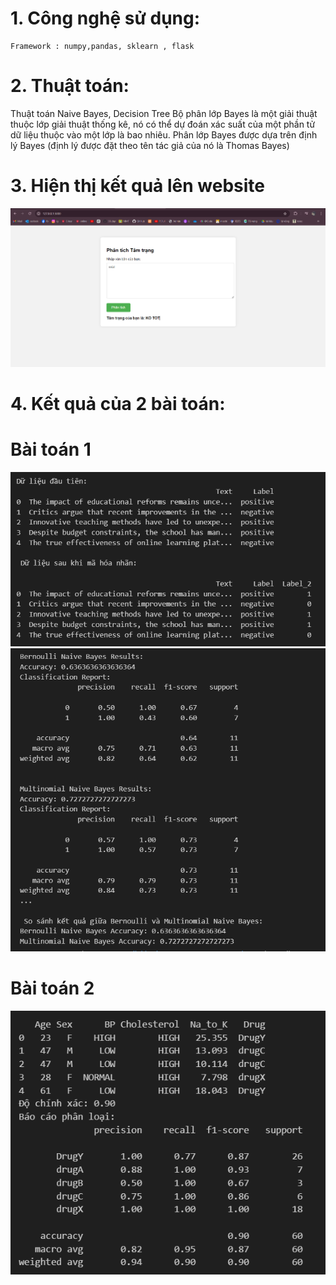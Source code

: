 # 1. Công nghệ sử dụng:
    Framework : numpy,pandas, sklearn , flask
# 2. Thuật toán:
Thuật toán Naive Bayes, Decision Tree
Bộ phân lớp Bayes là một giải thuật thuộc lớp giải thuật thống kê, nó có thể dự đoán xác suất của một phần tử dữ liệu thuộc vào một lớp là bao nhiêu. Phân lớp Bayes được dựa trên định lý Bayes (định lý được đặt theo tên tác giả của nó là Thomas Bayes)
# 3. Hiện thị kết quả lên website
![Trang chủ](static/image.png)
# 4. Kết quả của 2 bài toán: 
# Bài toán 1
![câu 1a](static/cau1a.png)
![câu 1b](static/cau1b.png)
# Bài toán 2
![câu 2](static/cau2.png)